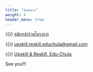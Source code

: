 ```yaml
---
title: "ติดต่อเรา"
weight: 4
header_menu: true
---
```


{{<icon class="fa fa-sign-in">}}&nbsp;[สมัครเข้าร่วมโครงการ](https://docs.google.com/forms/d/e/1FAIpQLSdVNA56AeqwoxVfdyA27QLnUr8IP3kHQy__7l-DcIc67MUsvQ/viewform)


{{<icon class="fa fa-envelope">}}&nbsp;[upskill.reskill.educhula@gmail.com](mailto:your-email@your-domain.com)

{{<icon class="fa fa-facebook">}}&nbsp;[Upskill & Reskill, Edu-Chula](https://www.facebook.com/profile.php?id=100069330084205)

See you!!!
